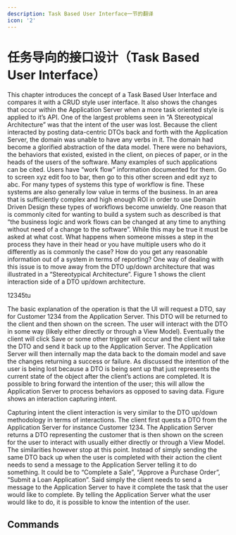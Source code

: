 ```yaml
---
description: Task Based User Interface一节的翻译
icon: '2'
---
```


# 任务导向的接口设计（Task Based User Interface）

This chapter introduces the concept of a Task Based User Interface and compares it with a CRUD style user interface. It also shows the changes that occur within the Application Server when a more task oriented style is applied to it’s API. 
One of the largest problems seen in “A Stereotypical Architecture” was that the intent of the user was lost. Because the client interacted by posting data-centric DTOs back and forth with the Application 
Server, the domain was unable to have any verbs in it. The domain had become a glorified abstraction of 
the data model. There were no behaviors, the behaviors that existed, existed in the client, on pieces of 
paper, or in the heads of the users of the software. 
Many examples of such applications can be cited. Users have “work flow” information documented for 
them. Go to screen xyz edit foo to bar, then go to this other screen and edit xyz to abc. For many types 
of systems this type of workflow is fine. These systems are also generally low value in terms of the 
business. In an area that is sufficiently complex and high enough ROI in order to use Domain Driven 
Design these types of workflows become unwieldy. 
One reason that is commonly cited for wanting to build a system such as described is that “the business 
logic and work flows can be changed at any time to anything without need of a change to the software”. 
While this may be true it  must be asked at what cost. What happens when someone misses a step in 
the process they have in their head or you have multiple users who do it differently as is commonly the 
case? How do you get any reasonable information out of a system in terms of reporting? 
One way of dealing with this issue is to move away from the DTO up/down architecture that was illustrated in a “Stereotypical Architecture”. Figure 1 shows the client interaction side of a DTO up/down architecture. 

12345tu

The basic explanation of the operation is that the UI will request a DTO, say for Customer 1234 from the 
Application Server. This DTO will be returned to the client and then shown on the screen. The user will 
interact with the DTO in some way (likely either directly or through a View Model). Eventually the client 
will click Save or some other trigger will occur and the client will take the DTO and send it back up to the 
Application Server. The Application Server will then internally map the data back to the domain model 
and save the changes returning a success or failure. 
As discussed the intention of the user is being lost because a DTO is being sent up that just represents 
the current state of the object after the client’s actions are completed. It is possible to bring forward the 
intention of the user; this will allow the Application Server to process behaviors as opposed to saving 
data. Figure shows an interaction capturing intent. 

Capturing intent the client interaction is very similar to the DTO up/down methodology in terms of 
interactions. The client first quests a DTO from the Application Server for instance Customer 1234. The 
Application Server returns a DTO representing the customer that is then shown on the screen for the 
user to interact with usually either directly or through a View Model. The similarities however stop at 
this point. 
Instead of simply sending the same DTO back up when the user is completed with their action the client 
needs to send a message to the Application Server telling it to do something. It could be to “Complete a 
Sale”, “Approve a Purchase Order”, “Submit a Loan Application”. Said simply the client needs to send a 
message to the Application Server to have it complete the task that the user would like to complete. By 
telling the Application Server what the user would like to do, it is possible to know the intention of the 
user.

## Commands





